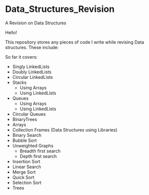 # Data_Structures_Revision
A Revision on Data Structures


Hello!

This repository stores any pieces of code I write while revising Data structures. These include:

So far it covers:
  - Singly LinkedLists
  - Doubly LinkedLists
  - Circular LinkedLists
  - Stacks
      - Using Arrays
      - Using LinkedLists
  - Queues
      - Using Arrays
      - Using LinkedLists
  - Circular Queues
  - BinaryTrees
  - Arrays
  - Collection Frames (Data Structures using Libraries)
  - Binary Search
  - Bubble Sort
  - Unweighted Graphs
      - Breadth first search
      - Depth first search
  - Insertion Sort
  - Linear Search
  - Merge Sort
  - Quick Sort
  - Selection Sort
  - Trees


